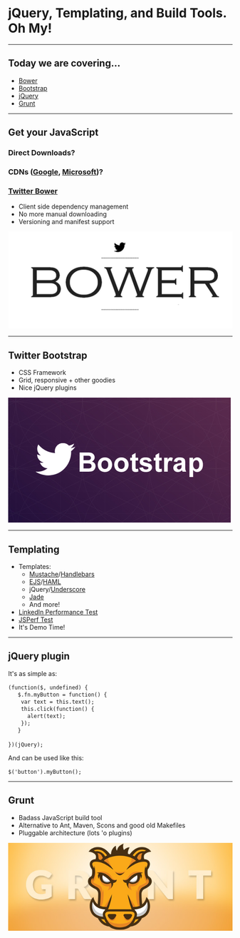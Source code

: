 # jQuery, Templating, and Build Tools. Oh My!

---

## Today we are covering...

* [Bower](http://twitter.github.com/bower/)
* [Bootstrap](http://twitter.github.com/bootstrap/)
* [jQuery](http://jquery.com/)
* [Grunt](http://gruntjs.com/)

---

## Get your JavaScript

### Direct Downloads?
### CDNs ([Google](https://developers.google.com/speed/libraries/devguide), [Microsoft](http://www.asp.net/ajaxlibrary/cdn.ashx))?
### [Twitter Bower](http://twitter.github.com/bower/)

* Client side dependency management
* No more manual downloading
* Versioning and manifest support

<img src="images/bower_logo.png" alt="Twitter Bower" />

---

## Twitter Bootstrap

* CSS Framework
* Grid, responsive + other goodies
* Nice jQuery plugins

<img src="images/bootstrap_logo.jpg" alt="Twitter Bootstrap" />

---

## Templating

* Templates:
    - [Mustache](http://mustache.github.com/)/[Handlebars](http://handlebarsjs.com)
    - [EJS](http://embeddedjs.com/)/[HAML](http://haml.info/)
    - jQuery/[Underscore](http://underscorejs.org/#template)
    - [Jade](http://jade-lang.com/)
    - And more!
* [LinkedIn Performance Test](http://engineering.linkedin.com/frontend/client-side-templating-throwdown-mustache-handlebars-dustjs-and-more)
* [JSPerf Test](http://jsperf.com/dom-vs-innerhtml-based-templating/669)
* It's Demo Time!

---

## jQuery plugin

It's as simple as:

    (function($, undefined) {
       $.fn.myButton = function() {
        var text = this.text();
        this.click(function() {
          alert(text);
        });
       }

    })(jQuery);

And can be used like this:

    $('button').myButton();

---

## Grunt

* Badass JavaScript build tool
* Alternative to Ant, Maven, Scons and good old Makefiles
* Pluggable architecture (lots 'o plugins)

<img src="images/grunt_logo.jpg" alt="GruntJS" />
